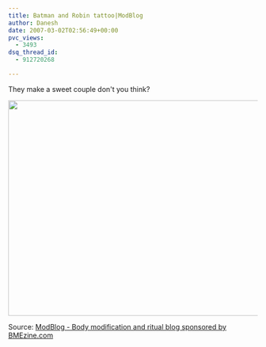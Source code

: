 ```yaml
---
title: Batman and Robin tattoo|ModBlog
author: Danesh
date: 2007-03-02T02:56:49+00:00
pvc_views:
  - 3493
dsq_thread_id:
  - 912720268

---
```

They make a sweet couple don't you think?

<img loading="lazy" src="http://modblog.bmezine.com/wp-content/uploads/200703011934-pix1.jpg" height="435" width="550" /> 

Source: [ModBlog - Body modification and ritual blog sponsored by BMEzine.com][1]

 [1]: http://modblog.bmezine.com/2007/03/02/first-thoughts-46/
